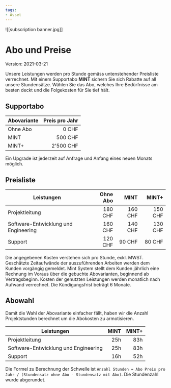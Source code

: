 ```yaml
---
tags:
- Asset
---
```

![[subscription banner.jpg]]

# Abo und Preise
Version: 2021-03-21

Unsere Leistungen werden pro Stunde gemäss untenstehender Preisliste verrechnet. Mit einem Supportabo **MINT** sichern Sie sich Rabatte auf all unsere Stundensätze. Wählen Sie das Abo, welches Ihre Bedürfnisse am besten deckt und die Folgekosten für Sie tief hält.

## Supportabo

| Abovariante | Preis pro Jahr |
| ----------- | --------------:|
| Ohne Abo    |          0 CHF |
| MINT        |        500 CHF |
| MINT+       |       2'500 CHF |

Ein Upgrade ist jederzeit auf Anfrage und Anfang eines neuen Monats möglich.

## Preisliste

| Leistungen                           | Ohne Abo |    MINT |   MINT+ |
| ------------------------------------ | --------:| -------:| -------:|
| Projektleitung                       |  180 CHF | 160 CHF | 150 CHF |
| Software-Entwicklung und Engineering |  160 CHF | 140 CHF | 130 CHF |
| Support                              |  120 CHF | 90 CHF |  80 CHF |

Die angegebenen Kosten verstehen sich pro Stunde, exkl. MWST. Geschätzte Zeitaufwände der auszuführenden Arbeiten werden dem Kunden vorgängig gemeldet. Mint System stellt dem Kunden jährlich eine Rechnung im Voraus über die gebuchte Abovarianten, beginnend ab Vertragsbeginn. Kosten der genutzten Leistungen werden monatlich nach Aufwand verrechnet. Die Kündigungsfrist beträgt 6 Monate.

## Abowahl

Damit die Wahl der Abovariante einfacher fällt, haben wir die Anzahl Projektstunden berechnet um die Abokosten zu armotisieren.

| Leistungen                           | MINT | MINT+ |
| ------------------------------------ | ----:| -----:|
| Projektleitung                       |  25h |   83h |
| Software-Entwicklung und Engineering |  25h |   83h |
| Support                              |  16h |   52h |

Die Formel zu Berechnung der Schwelle ist `Anzahl Stunden = Abo Preis pro Jahr / (Stundensatz ohne Abo - Stundensatz mit Abo)`. Die Stundenzahl wurde abgerundet.
